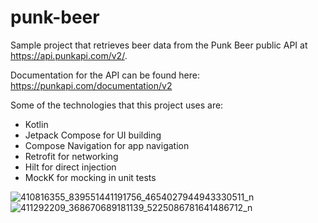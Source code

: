 # punk-beer
Sample project that retrieves beer data from the Punk Beer public API at https://api.punkapi.com/v2/.

Documentation for the API can be found here: https://punkapi.com/documentation/v2

Some of the technologies that this project uses are:
* Kotlin
* Jetpack Compose for UI building
* Compose Navigation for app navigation
* Retrofit for networking
* Hilt for direct injection
* MockK for mocking in unit tests


![410816355_839551441191756_4654027944943330511_n](https://github.com/joebroni/punk-beer/assets/895968/a6652a04-ca77-4271-bf8b-eeb970067626)
![411292209_368670689181139_5225086781641486712_n](https://github.com/joebroni/punk-beer/assets/895968/7dfe8529-64f2-426a-a0c4-406c99f36923)
